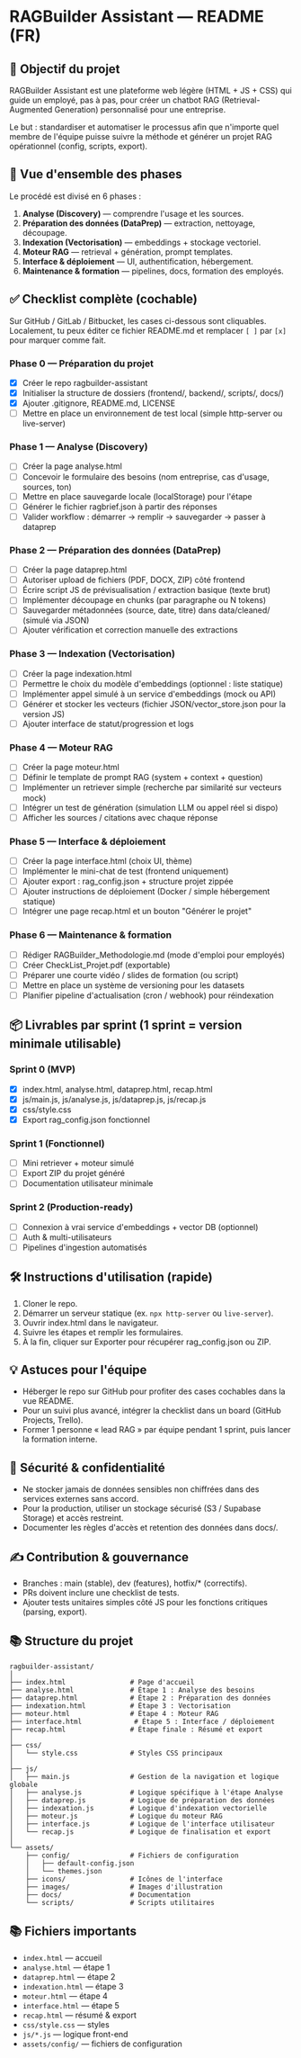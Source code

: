 # RAGBuilder Assistant — README (FR)

## 🎯 Objectif du projet
RAGBuilder Assistant est une plateforme web légère (HTML + JS + CSS) qui guide un employé, pas à pas, pour créer un chatbot RAG (Retrieval-Augmented Generation) personnalisé pour une entreprise.

Le but : standardiser et automatiser le processus afin que n'importe quel membre de l'équipe puisse suivre la méthode et générer un projet RAG opérationnel (config, scripts, export).

## 🧭 Vue d'ensemble des phases
Le procédé est divisé en 6 phases :

1. **Analyse (Discovery)** — comprendre l'usage et les sources.
2. **Préparation des données (DataPrep)** — extraction, nettoyage, découpage.
3. **Indexation (Vectorisation)** — embeddings + stockage vectoriel.
4. **Moteur RAG** — retrieval + génération, prompt templates.
5. **Interface & déploiement** — UI, authentification, hébergement.
6. **Maintenance & formation** — pipelines, docs, formation des employés.

## ✅ Checklist complète (cochable)
Sur GitHub / GitLab / Bitbucket, les cases ci-dessous sont cliquables.
Localement, tu peux éditer ce fichier README.md et remplacer `[ ]` par `[x]` pour marquer comme fait.

### Phase 0 — Préparation du projet
- [x] Créer le repo ragbuilder-assistant
- [x] Initialiser la structure de dossiers (frontend/, backend/, scripts/, docs/)
- [x] Ajouter .gitignore, README.md, LICENSE
- [ ] Mettre en place un environnement de test local (simple http-server ou live-server)

### Phase 1 — Analyse (Discovery)
- [ ] Créer la page analyse.html
- [ ] Concevoir le formulaire des besoins (nom entreprise, cas d'usage, sources, ton)
- [ ] Mettre en place sauvegarde locale (localStorage) pour l'étape
- [ ] Générer le fichier ragbrief.json à partir des réponses
- [ ] Valider workflow : démarrer → remplir → sauvegarder → passer à dataprep

### Phase 2 — Préparation des données (DataPrep)
- [ ] Créer la page dataprep.html
- [ ] Autoriser upload de fichiers (PDF, DOCX, ZIP) côté frontend
- [ ] Écrire script JS de prévisualisation / extraction basique (texte brut)
- [ ] Implémenter découpage en chunks (par paragraphe ou N tokens)
- [ ] Sauvegarder métadonnées (source, date, titre) dans data/cleaned/ (simulé via JSON)
- [ ] Ajouter vérification et correction manuelle des extractions

### Phase 3 — Indexation (Vectorisation)
- [ ] Créer la page indexation.html
- [ ] Permettre le choix du modèle d'embeddings (optionnel : liste statique)
- [ ] Implémenter appel simulé à un service d'embeddings (mock ou API)
- [ ] Générer et stocker les vecteurs (fichier JSON/vector_store.json pour la version JS)
- [ ] Ajouter interface de statut/progression et logs

### Phase 4 — Moteur RAG
- [ ] Créer la page moteur.html
- [ ] Définir le template de prompt RAG (system + context + question)
- [ ] Implémenter un retriever simple (recherche par similarité sur vecteurs mock)
- [ ] Intégrer un test de génération (simulation LLM ou appel réel si dispo)
- [ ] Afficher les sources / citations avec chaque réponse

### Phase 5 — Interface & déploiement
- [ ] Créer la page interface.html (choix UI, thème)
- [ ] Implémenter le mini-chat de test (frontend uniquement)
- [ ] Ajouter export : rag_config.json + structure projet zippée
- [ ] Ajouter instructions de déploiement (Docker / simple hébergement statique)
- [ ] Intégrer une page recap.html et un bouton "Générer le projet"

### Phase 6 — Maintenance & formation
- [ ] Rédiger RAGBuilder_Methodologie.md (mode d'emploi pour employés)
- [ ] Créer CheckList_Projet.pdf (exportable)
- [ ] Préparer une courte vidéo / slides de formation (ou script)
- [ ] Mettre en place un système de versioning pour les datasets
- [ ] Planifier pipeline d'actualisation (cron / webhook) pour réindexation

## 📦 Livrables par sprint (1 sprint = version minimale utilisable)

### Sprint 0 (MVP)
- [x] index.html, analyse.html, dataprep.html, recap.html
- [x] js/main.js, js/analyse.js, js/dataprep.js, js/recap.js
- [x] css/style.css
- [x] Export rag_config.json fonctionnel

### Sprint 1 (Fonctionnel)
- [ ] Mini retriever + moteur simulé
- [ ] Export ZIP du projet généré
- [ ] Documentation utilisateur minimale

### Sprint 2 (Production-ready)
- [ ] Connexion à vrai service d'embeddings + vector DB (optionnel)
- [ ] Auth & multi-utilisateurs
- [ ] Pipelines d'ingestion automatisés

## 🛠️ Instructions d'utilisation (rapide)
1. Cloner le repo.
2. Démarrer un serveur statique (ex. `npx http-server` ou `live-server`).
3. Ouvrir index.html dans le navigateur.
4. Suivre les étapes et remplir les formulaires.
5. À la fin, cliquer sur Exporter pour récupérer rag_config.json ou ZIP.

## 💡 Astuces pour l'équipe
- Héberger le repo sur GitHub pour profiter des cases cochables dans la vue README.
- Pour un suivi plus avancé, intégrer la checklist dans un board (GitHub Projects, Trello).
- Former 1 personne « lead RAG » par équipe pendant 1 sprint, puis lancer la formation interne.

## 🔐 Sécurité & confidentialité
- Ne stocker jamais de données sensibles non chiffrées dans des services externes sans accord.
- Pour la production, utiliser un stockage sécurisé (S3 / Supabase Storage) et accès restreint.
- Documenter les règles d'accès et retention des données dans docs/.

## ✍️ Contribution & gouvernance
- Branches : main (stable), dev (features), hotfix/* (correctifs).
- PRs doivent inclure une checklist de tests.
- Ajouter tests unitaires simples côté JS pour les fonctions critiques (parsing, export).

## 📚 Structure du projet

```
ragbuilder-assistant/
│
├── index.html                # Page d'accueil
├── analyse.html              # Étape 1 : Analyse des besoins
├── dataprep.html             # Étape 2 : Préparation des données
├── indexation.html           # Étape 3 : Vectorisation
├── moteur.html               # Étape 4 : Moteur RAG
├── interface.html             # Étape 5 : Interface / déploiement
├── recap.html                # Étape finale : Résumé et export
│
├── css/
│   └── style.css             # Styles CSS principaux
│
├── js/
│   ├── main.js               # Gestion de la navigation et logique globale
│   ├── analyse.js            # Logique spécifique à l'étape Analyse
│   ├── dataprep.js           # Logique de préparation des données
│   ├── indexation.js         # Logique d'indexation vectorielle
│   ├── moteur.js             # Logique du moteur RAG
│   ├── interface.js          # Logique de l'interface utilisateur
│   └── recap.js              # Logique de finalisation et export
│
└── assets/
    ├── config/               # Fichiers de configuration
    │   ├── default-config.json
    │   └── themes.json
    ├── icons/                # Icônes de l'interface
    ├── images/               # Images d'illustration
    ├── docs/                 # Documentation
    └── scripts/              # Scripts utilitaires
```

## 📚 Fichiers importants
- `index.html` — accueil
- `analyse.html` — étape 1
- `dataprep.html` — étape 2
- `indexation.html` — étape 3
- `moteur.html` — étape 4
- `interface.html` — étape 5
- `recap.html` — résumé & export
- `css/style.css` — styles
- `js/*.js` — logique front-end
- `assets/config/` — fichiers de configuration
